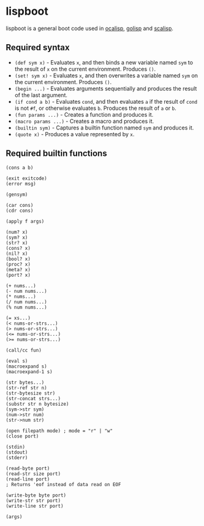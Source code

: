 lispboot
========

lispboot is a general boot code used in [ocalisp](https://github.com/yubrot/ocalisp), [golisp](https://github.com/yubrot/golisp) and [scalisp](https://github.com/yubrot/scalisp).

## Required syntax

* `(def sym x)` - Evaluates `x`, and then binds a new variable named `sym` to the result of `x` on the current environment. Produces `()`.
* `(set! sym x)` - Evaluates `x`, and then overwrites a variable named `sym` on the current environment. Produces `()`.
* `(begin ...)` - Evaluates arguments sequentially and produces the result of the last argument.
* `(if cond a b)` - Evaluates `cond`, and then evaluates `a` if the result of `cond` is not `#f`, or otherwise evaluates `b`. Produces the result of `a` or `b`.
* `(fun params ...)` - Creates a function and produces it.
* `(macro params ...)` - Creates a macro and produces it.
* `(builtin sym)` - Captures a builtin function named `sym` and produces it.
* `(quote x)` - Produces a value represented by `x`.

## Required builtin functions

```
(cons a b)

(exit exitcode)
(error msg)

(gensym)

(car cons)
(cdr cons)

(apply f args)

(num? x)
(sym? x)
(str? x)
(cons? x)
(nil? x)
(bool? x)
(proc? x)
(meta? x)
(port? x)

(+ nums...)
(- num nums...)
(* nums...)
(/ num nums...)
(% num nums...)

(= xs...)
(< nums-or-strs...)
(> nums-or-strs...)
(<= nums-or-strs...)
(>= nums-or-strs...)

(call/cc fun)

(eval s)
(macroexpand s)
(macroexpand-1 s)

(str bytes...)
(str-ref str n)
(str-bytesize str)
(str-concat strs...)
(substr str n bytesize)
(sym->str sym)
(num->str num)
(str->num str)

(open filepath mode) ; mode = "r" | "w"
(close port)

(stdin)
(stdout)
(stderr)

(read-byte port)
(read-str size port)
(read-line port)
; Returns 'eof instead of data read on EOF

(write-byte byte port)
(write-str str port)
(write-line str port)

(args)
```

